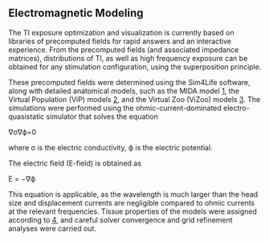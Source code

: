 ## Electromagnetic Modeling

The TI exposure optimization and visualization is currently based on libraries of precomputed fields for rapid answers and an interactive experience. From the precomputed fields (and associated impedance matrices), distributions of TI, as well as high frequency exposure can be obtained for any stimulation configuration, using the superposition principle.

These precomputed fields were determined using the Sim4Life software, along with detailed anatomical models, such as the MIDA model [1](/docs/background/references.md), the Virtual Population (ViP) models [2](/docs/background/references.md), and the Virtual Zoo (ViZoo) models [3](/docs/background/references.md). The simulations were performed using the ohmic-current-dominated electro-quasistatic simulator that solves the equation 

∇σ∇ϕ=0

where σ is the electric conductivity, ϕ is the electric potential.

The electric field (E-field) is obtained as 

E = −∇ϕ

This equation is applicable, as the wavelength is much larger than the head size and displacement currents are negligible compared to ohmic currents at the relevant frequencies. Tissue properties of the models were assigned according to [4](/docs/background/references.md), and careful solver convergence and grid refinement analyses were carried out.
